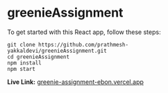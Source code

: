 <h1>greenieAssignment</h1>

<p>To get started with this React app, follow these steps:</p>

<pre><code>git clone https://github.com/prathmesh-yakkaldevi/greenieAssignment.git
cd greenieAssignment
npm install
npm start
</code></pre>

<p><strong>Live Link:</strong> <a href="https://greenie-assignment-ebon.vercel.app">greenie-assignment-ebon.vercel.app</a></p>
